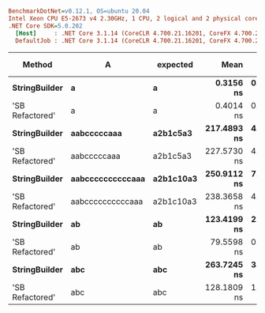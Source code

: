 ``` ini

BenchmarkDotNet=v0.12.1, OS=ubuntu 20.04
Intel Xeon CPU E5-2673 v4 2.30GHz, 1 CPU, 2 logical and 2 physical cores
.NET Core SDK=5.0.202
  [Host]     : .NET Core 3.1.14 (CoreCLR 4.700.21.16201, CoreFX 4.700.21.16208), X64 RyuJIT
  DefaultJob : .NET Core 3.1.14 (CoreCLR 4.700.21.16201, CoreFX 4.700.21.16208), X64 RyuJIT


```
|          Method |                A |  expected |        Mean |     Error |     StdDev |      Median |  Gen 0 | Gen 1 | Gen 2 | Allocated |
|---------------- |----------------- |---------- |------------:|----------:|-----------:|------------:|-------:|------:|------:|----------:|
|   **StringBuilder** |                **a** |         **a** |   **0.3156 ns** | **0.1051 ns** |  **0.1329 ns** |   **0.3310 ns** |      **-** |     **-** |     **-** |         **-** |
| &#39;SB Refactored&#39; |                a |         a |   0.4014 ns | 0.1077 ns |  0.1645 ns |   0.3853 ns |      - |     - |     - |         - |
|   **StringBuilder** |      **aabcccccaaa** |  **a2b1c5a3** | **217.4893 ns** | **4.4448 ns** |  **6.7877 ns** | **217.7359 ns** | **0.0055** |     **-** |     **-** |     **144 B** |
| &#39;SB Refactored&#39; |      aabcccccaaa |  a2b1c5a3 | 227.5730 ns | 4.6257 ns | 10.8124 ns | 225.5325 ns | 0.0055 |     - |     - |     144 B |
|   **StringBuilder** | **aabccccccccccaaa** | **a2b1c10a3** | **250.9112 ns** | **7.3254 ns** | **21.5993 ns** | **258.5167 ns** | **0.0057** |     **-** |     **-** |     **152 B** |
| &#39;SB Refactored&#39; | aabccccccccccaaa | a2b1c10a3 | 238.3658 ns | 4.7560 ns |  7.4045 ns | 236.9805 ns | 0.0057 |     - |     - |     152 B |
|   **StringBuilder** |               **ab** |        **ab** | **123.4199 ns** | **2.6530 ns** |  **7.8223 ns** | **126.5404 ns** | **0.0030** |     **-** |     **-** |      **80 B** |
| &#39;SB Refactored&#39; |               ab |        ab |  79.5598 ns | 0.6130 ns |  0.5734 ns |  79.4046 ns | 0.0030 |     - |     - |      80 B |
|   **StringBuilder** |              **abc** |       **abc** | **263.7245 ns** | **3.5718 ns** |  **3.3410 ns** | **263.9064 ns** | **0.0067** |     **-** |     **-** |     **176 B** |
| &#39;SB Refactored&#39; |              abc |       abc | 128.1809 ns | 1.3724 ns |  1.2838 ns | 128.1020 ns | 0.0033 |     - |     - |      88 B |
